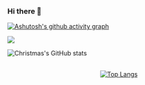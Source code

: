 ### Hi there 👋
[![Ashutosh's github activity graph](https://github-readme-activity-graph.cyclic.app/graph?username=zhuzhouyue123&theme=xcode)](https://github.com/zhuzhouyue123/github-readme-activity-graph)

<div aligh="center"><img src="https://quotes-github-readme.vercel.app/api?type=horizontal&theme=dark" /></div>

![Christmas's GitHub stats](https://github-readme-stats.vercel.app/api?username=zhuzhouyue123&show_icons=true&theme=tokyonight)<center>
<br>
[![Top Langs](https://github-readme-stats.vercel.app/api/top-langs/?username=zhuzhouyue123&layout=compact)](https://github.com/zhuzhouyue123/github-readme-stats)<center>

<!--
**zhuzhouyue123/zhuzhouyue123** is a ✨ _special_ ✨ repository because its `README.md` (this file) appears on your GitHub profile.

Here are some ideas to get you started:

- 🔭 I’m currently working on ...
- 🌱 I’m currently learning ...
- 👯 I’m looking to collaborate on ...
- 🤔 I’m looking for help with ...
- 💬 Ask me about ...
- 📫 How to reach me: ...
- 😄 Pronouns: ...
- ⚡ Fun fact: ...
-->
